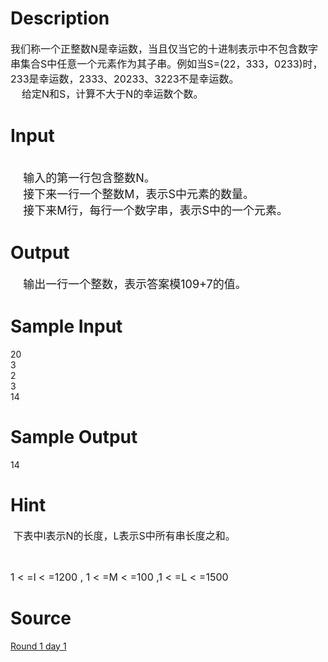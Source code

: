 
# Description

<div class="content"><p><span style="font-size: medium">我们称一个正整数N是幸运数，当且仅当它的十进制表示中不包含数字串集合S中任意一个元素作为其子串。例如当S=(22，333，0233)时，233是幸运数，2333、20233、3223不是幸运数。<br/>
    给定N和S，计算不大于N的幸运数个数。<br/>
</span></p></div>

# Input

<div class="content"><p><br/>
<font size="4">    输入的第一行包含整数N。<br/>
    接下来一行一个整数M，表示S中元素的数量。<br/>
    接下来M行，每行一个数字串，表示S中的一个元素。<br/>
</font></p></div>

# Output

<div class="content"><p><font size="4">    输出一行一个整数，表示答案模109+7的值。<br/>
</font></p></div>

# Sample Input

<div class="content"><span class="sampledata">    20<br/>
    3<br/>
    2<br/>
    3<br/>
    14<br/>
</span></div>

# Sample Output

<div class="content"><span class="sampledata">    14</span></div>

# Hint

<div class="content"><p></p><p><span style="font-size: medium"> 下表中l表示N的长度，L表示S中所有串长度之和。</span></p><br/>
<p><span style="font-size: medium">1 &lt; =l &lt; =1200 , 1 &lt; =M &lt; =100 ,1 &lt; =L &lt; =1500</span></p><p></p></div>

# Source

<div class="content"><p><a href="problemset.php?search=Round 1 day 1">Round 1 day 1</a></p></div>


